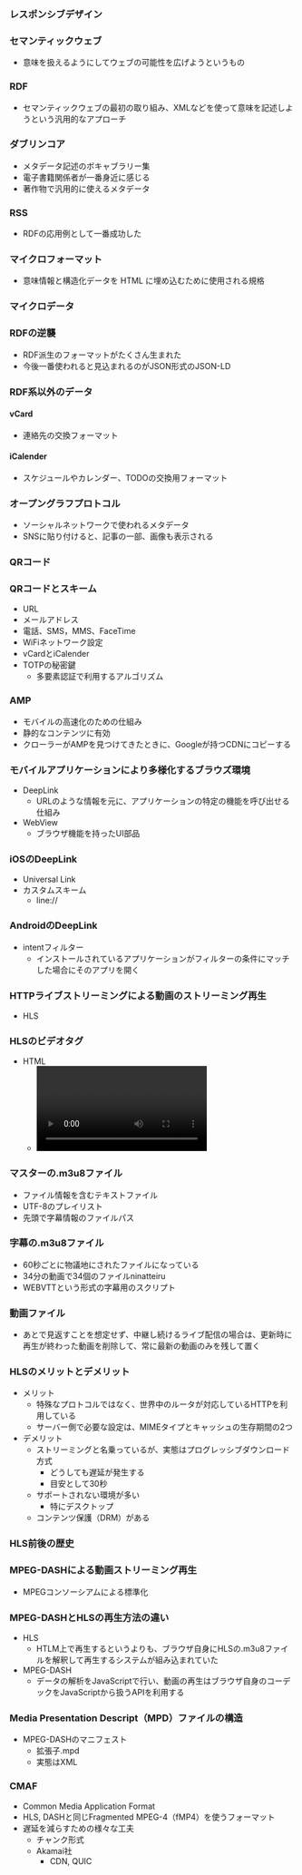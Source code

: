 ### レスポンシブデザイン
### セマンティックウェブ
- 意味を扱えるようにしてウェブの可能性を広げようというもの
### RDF
- セマンティックウェブの最初の取り組み、XMLなどを使って意味を記述しようという汎用的なアプローチ
### ダブリンコア
- メタデータ記述のボキャブラリー集
- 電子書籍関係者が一番身近に感じる
- 著作物で汎用的に使えるメタデータ
### RSS
- RDFの応用例として一番成功した
### マイクロフォーマット
- 意味情報と構造化データを HTML に埋め込むために使用される規格
### マイクロデータ
### RDFの逆襲
- RDF派生のフォーマットがたくさん生まれた
- 今後一番使われると見込まれるのがJSON形式のJSON-LD
### RDF系以外のデータ
#### vCard
- 連絡先の交換フォーマット
#### iCalender
- スケジュールやカレンダー、TODOの交換用フォーマット
### オープングラフプロトコル
- ソーシャルネットワークで使われるメタデータ
- SNSに貼り付けると、記事の一部、画像も表示される
### QRコード
### QRコードとスキーム
- URL
- メールアドレス
- 電話、SMS，MMS、FaceTime
- WiFiネットワーク設定
- vCardとiCalender
- TOTPの秘密鍵
    - 多要素認証で利用するアルゴリズム
### AMP
- モバイルの高速化のための仕組み
- 静的なコンテンツに有効
- クローラーがAMPを見つけてきたときに、Googleが持つCDNにコピーする
### モバイルアプリケーションにより多様化するブラウズ環境
- DeepLink
    - URLのような情報を元に、アプリケーションの特定の機能を呼び出せる仕組み
- WebView
    - ブラウザ機能を持ったUI部品
### iOSのDeepLink
- Universal Link
- カスタムスキーム
    - line://
### AndroidのDeepLink
- intentフィルター
    - インストールされているアプリケーションがフィルターの条件にマッチした場合にそのアプリを開く
### HTTPライブストリーミングによる動画のストリーミング再生
- HLS
### HLSのビデオタグ
- HTML
    - <video>タグ
### マスターの.m3u8ファイル
- ファイル情報を含むテキストファイル
- UTF-8のプレイリスト
- 先頭で字幕情報のファイルパス
### 字幕の.m3u8ファイル
- 60秒ごとに物議地にされたファイルになっている
- 34分の動画で34個のファイルninatteiru 
- WEBVTTという形式の字幕用のスクリプト
### 動画ファイル
- あとで見返すことを想定せず、中継し続けるライブ配信の場合は、更新時に再生が終わった動画を削除して、常に最新の動画のみを残して置く
### HLSのメリットとデメリット
- メリット
    - 特殊なプロトコルではなく、世界中のルータが対応しているHTTPを利用している
    - サーバー側で必要な設定は、MIMEタイプとキャッシュの生存期間の2つ
- デメリット
    - ストリーミングと名乗っているが、実態はプログレッシブダウンロード方式
        - どうしても遅延が発生する
        - 目安として30秒
    - サポートされない環境が多い
        - 特にデスクトップ
    - コンテンツ保護（DRM）がある
### HLS前後の歴史
### MPEG-DASHによる動画ストリーミング再生
- MPEGコンソーシアムによる標準化
### MPEG-DASHとHLSの再生方法の違い
- HLS
    - HTLM上で再生するというよりも、ブラウザ自身にHLSの.m3u8ファイルを解釈して再生するシステムが組み込まれていた
- MPEG-DASH
    - データの解析をJavaScriptで行い、動画の再生はブラウザ自身のコーデックをJavaScriptから扱うAPIを利用する
### Media Presentation Descript（MPD）ファイルの構造
- MPEG-DASHのマニフェスト
    - 拡張子.mpd
    - 実態はXML
### CMAF
- Common Media Application Format
- HLS, DASHと同じFragmented MPEG-4（fMP4）を使うフォーマット
- 遅延を減らすための様々な工夫
    - チャンク形式
    - Akamai社
        - CDN, QUIC
